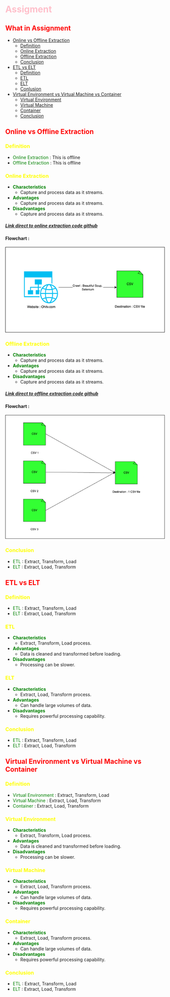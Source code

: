 # <span style="color:pink">Assigment</span>

## <span style="color:red">What in Assignment</span>

- [Online vs Offline Extraction](#online-vs-offline-extraction)
    - [Definition](#definition)
    - [Online Extraction](#online-extraction)
    - [Offline Extraction](#offline-extraction)
    - [Conclusion](#conclusion)
- [ETL vs ELT](#etl-vs-elt)
    - [Definition](#definition-1)
    - [ETL](#etl)
    - [ELT](#elt)
    - [Conlusion](#conclusion-1)
- [Virtual Environment vs Virtual Machine vs Container](#ve-vm-con)
    - [Virtual Environment](#ve)
    - [Virtual Machine](#vm)
    - [Container](#con)
    - [Conclusion](#conclusion-2)

## <span id = "online-vs-offline-extraction" style="color:red">Online vs Offline Extraction</span>
### <span id = "definition" style="color:yellow">Definition</span>
- <span style="color:green">Online Extraction</span> : This is offline
- <span style="color:green">Offline Extraction</span> : This is offline

### <span id = "online-extraction" style="color:yellow">Online Extraction</span>
- <span style="color:green">**Characteristics**</span>
    - Capture and process data as it streams.
- <span style="color:green">**Advantages**</span>
    - Capture and process data as it streams.
- <span style="color:green">**Disadvantages**</span>
    - Capture and process data as it streams.
##### [Link direct to online extraction code github](https://github.com/hhtrieu0108/assignment_27052024/tree/main/online_extraction)
#### Flowchart :
![Flowchart](online_extraction.png)


### <span id = "offline-extraction" style="color:yellow">Offline Extraction</span>
- <span style="color:green">**Characteristics**</span>
    - Capture and process data as it streams.
- <span style="color:green">**Advantages**</span>
    - Capture and process data as it streams.
- <span style="color:green">**Disadvantages**</span>
    - Capture and process data as it streams.
##### [Link direct to offline extraction code github](https://github.com/hhtrieu0108/assignment_27052024/tree/main/offline_extraction)
#### Flowchart :
![Flowchart](offline_extraction.png)

### <span id = "conclusion" style="color:yellow">Conclusion</span>
- <span style="color:green">ETL</span> : Extract, Transform, Load
- <span style="color:green">ELT</span> : Extract, Load, Transform

## <span id = "etl-vs-elt" style="color:red">ETL vs ELT</span>
### <span id = "definition-1" style="color:yellow">Definition</span>
- <span style="color:green">ETL</span> : Extract, Transform, Load
- <span style="color:green">ELT</span> : Extract, Load, Transform

### <span id = "etl" style="color:yellow">ETL</span>
- <span style="color:green">**Characteristics**</span>
    - Extract, Transform, Load process.
- <span style="color:green">**Advantages**</span>
    - Data is cleaned and transformed before loading.
- <span style="color:green">**Disadvantages**</span>
    - Processing can be slower.

### <span id="elt" style="color:yellow">ELT</span>
- <span style="color:green">**Characteristics**</span>
    - Extract, Load, Transform process.
- <span style="color:green">**Advantages**</span>
    - Can handle large volumes of data.
- <span style="color:green">**Disadvantages**</span>
    - Requires powerful processing capability.

### <span id = "conclusion-1" style="color:yellow">Conclusion</span>
- <span style="color:green">ETL</span> : Extract, Transform, Load
- <span style="color:green">ELT</span> : Extract, Load, Transform

## <span id = "ve-vm-con" style="color:red">Virtual Environment vs Virtual Machine vs Container</span>
### <span id = "definition-1" style="color:yellow">Definition</span>
- <span style="color:green">Virtual Environment </span> : Extract, Transform, Load
- <span style="color:green">Virtual Machine</span> : Extract, Load, Transform
- <span style="color:green">Container</span> : Extract, Load, Transform

### <span id = "ve" style="color:yellow">Virtual Environment</span>
- <span style="color:green">**Characteristics**</span>
    - Extract, Transform, Load process.
- <span style="color:green">**Advantages**</span>
    - Data is cleaned and transformed before loading.
- <span style="color:green">**Disadvantages**</span>
    - Processing can be slower.

### <span id="vm" style="color:yellow">Virtual Machine</span>
- <span style="color:green">**Characteristics**</span>
    - Extract, Load, Transform process.
- <span style="color:green">**Advantages**</span>
    - Can handle large volumes of data.
- <span style="color:green">**Disadvantages**</span>
    - Requires powerful processing capability.

### <span id="con" style="color:yellow">Container</span>
- <span style="color:green">**Characteristics**</span>
    - Extract, Load, Transform process.
- <span style="color:green">**Advantages**</span>
    - Can handle large volumes of data.
- <span style="color:green">**Disadvantages**</span>
    - Requires powerful processing capability.

### <span id = "conclusion-2" style="color:yellow">Conclusion</span>
- <span style="color:green">ETL</span> : Extract, Transform, Load
- <span style="color:green">ELT</span> : Extract, Load, Transform
